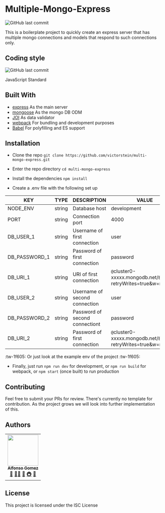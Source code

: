 # Multiple-Mongo-Express

![GitHub last commit](https://img.shields.io/github/last-commit/victorstein/multi-mongo-express.svg?style=flat-square)

This is a boilerplate project to quickly create an express server that has multiple mongo connections and models that respond to such connections only.

## Coding style

![GitHub last commit](https://img.shields.io/badge/STYLE-JAVASCRIPT%20STANDARD-yellow.svg?style=for-the-badge&logo=javascript)

JavaScript Standard

## Built With

* [express](https://expressjs.com/) As the main server
* [mongoose](https://mongoosejs.com/) As the mongo DB ODM
* [JOI](https://mongoosejs.com/) As data validator
* [webpack](https://webpack.js.org/) For bundling and development purposes
* [Babel](https://webpack.js.org/) For polyfilling and ES support

## Installation

* Clone the repo
	```git clone https://github.com/victorstein/multi-mongo-express.git```

* Enter the repo directory
	```cd multi-mongo-express```

* Install the dependencies
	```npm install```

* Create a .env file with the following set up

| KEY | TYPE | DESCRIPTION | VALUE
| ------ | ------ | ------ | -------------
|NODE_ENV |string| Database host | development
|PORT  |string| Connection port | 4000
|DB_USER_1  |string| Username of first connection | user
|DB_PASSWORD_1  | string | Password of first connection | password
|DB_URI_1 | string | URI of first connection | ```@```cluster0-xxxxx.mongodb.net/```Example```?retryWrites=true&w=majority
|DB_USER_2  |string| Username of second connection | user
|DB_PASSWORD_2  |string| Password of second connectiont | password
|DB_URI_2  |string| Password of first connection | ```@```cluster0-xxxxx.mongodb.net/```Example```?retryWrites=true&w=majority

:tw-1f605: Or just look at the example env of the project :tw-1f605:

* Finally, just run ```npm run dev``` for development, or ```npm run build``` for webpack, or ```npm start``` (once built) to run production

## Contributing

Feel free to submit your PRs for review. There's currently no template for contribution. As the project grows we will look into further implementation of this.

## Authors

<!-- prettier-ignore -->
<table><tr><td align="center"><a href="http://victorstein.github.io"><img src="https://avatars3.githubusercontent.com/u/11080740?v=3" width="100px;" /><br /><sub><b>Alfonso Gomez</b></sub></a><br /><a href="#question" title="Answering Questions">💬</a> <a href="#" title="Documentation">📖</a><a href="#tool" title="Tools">🔧</a> <a href="#review" title="Reviewed Pull Requests">👀</a> <a href="#infra" title="Infrastructure (Hosting, Build-Tools, etc)">🚇</a> <a href="#maintenance" title="Maintenance">🚧</a></td></table>

## License

This project is licensed under the ISC License 